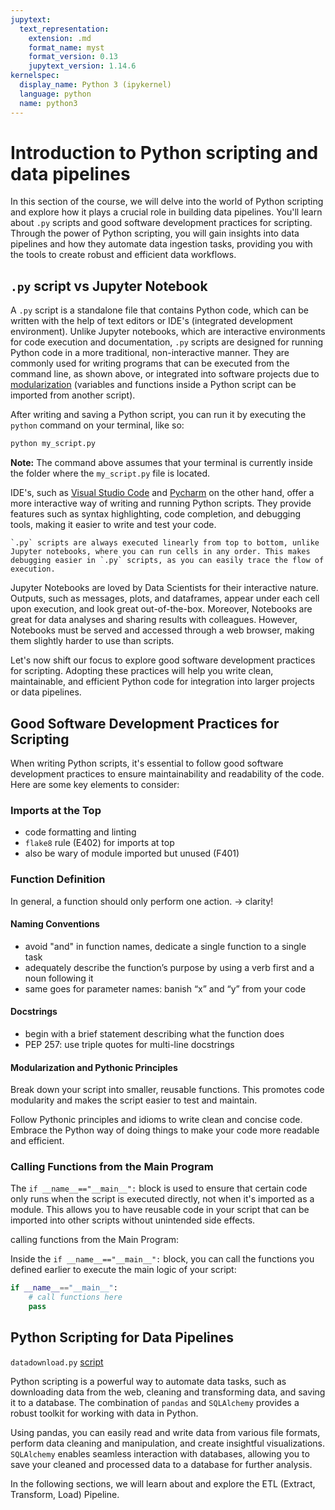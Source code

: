 ```yaml
---
jupytext:
  text_representation:
    extension: .md
    format_name: myst
    format_version: 0.13
    jupytext_version: 1.14.6
kernelspec:
  display_name: Python 3 (ipykernel)
  language: python
  name: python3
---
```


# Introduction to Python scripting and data pipelines

In this section of the course, we will delve into the world of Python scripting and explore how it plays a crucial role in building data pipelines. You'll learn about `.py` scripts and good software development practices for scripting. Through the power of Python scripting, you will gain insights into data pipelines and how they automate data ingestion tasks, providing you with the tools to create robust and efficient data workflows.

## `.py` script vs Jupyter Notebook

A `.py` script is a standalone file that contains Python code, which can be written with the help of text editors or IDE's (integrated development environment). Unlike Jupyter notebooks, which are interactive environments for code execution and documentation, `.py` scripts are designed for running Python code in a more traditional, non-interactive manner. They are commonly used for writing programs that can be executed from the command line, as shown above, or integrated into software projects due to [modularization](https://ploomber-sql.readthedocs.io/en/latest/packaging-your-sql-project/intro-to-python-scripting-and-pipelines#) (variables and functions inside a Python script can be imported from another script).

After writing and saving a Python script, you can run it by executing the `python` command on your terminal, like so:

```bash
python my_script.py
```

<b>Note:</b> The command above assumes that your terminal is currently inside the folder where the `my_script.py` file is located.

IDE's, such as [Visual Studio Code](https://code.visualstudio.com/) and [Pycharm](https://www.jetbrains.com/pycharm/) on the other hand, offer a more interactive way of writing and running Python scripts. They provide features such as syntax highlighting, code completion, and debugging tools, making it easier to write and test your code.

```important
`.py` scripts are always executed linearly from top to bottom, unlike Jupyter notebooks, where you can run cells in any order. This makes debugging easier in `.py` scripts, as you can easily trace the flow of execution.
```

Jupyter Notebooks are loved by Data Scientists for their interactive nature. Outputs, such as messages, plots, and dataframes, appear under each cell upon execution, and look great out-of-the-box. Moreover, Notebooks are great for data analyses and sharing results with colleagues. However, Notebooks must be served and accessed through a web browser, making them slightly harder to use than scripts.

Let's now shift our focus to explore good software development practices for scripting. Adopting these practices will help you write clean, maintainable, and efficient Python code for integration into larger projects or data pipelines.

## Good Software Development Practices for Scripting

When writing Python scripts, it's essential to follow good software development practices to ensure maintainability and readability of the code. Here are some key elements to consider:

### Imports at the Top

- code formatting and linting
- `flake8` rule (E402) for imports at top
- also be wary of module imported but unused (F401)

### Function Definition

In general, a function should only perform one action. -> clarity!

#### Naming Conventions

- avoid "and" in function names, dedicate a single function to a single task
- adequately describe the function’s purpose by using a verb first and a noun following it
- same goes for parameter names: banish “x” and “y” from your code

#### Docstrings

- begin with a brief statement describing what the function does
- PEP 257: use triple quotes for multi-line docstrings

#### Modularization and Pythonic Principles

Break down your script into smaller, reusable functions. This promotes code modularity and makes the script easier to test and maintain.

Follow Pythonic principles and idioms to write clean and concise code. Embrace the Python way of doing things to make your code more readable and efficient.

### Calling Functions from the Main Program

The `if __name__=="__main__":` block is used to ensure that certain code only runs when the script is executed directly, not when it's imported as a module. This allows you to have reusable code in your script that can be imported into other scripts without unintended side effects.

calling functions from the Main Program:

Inside the `if __name__=="__main__":` block, you can call the functions you defined earlier to execute the main logic of your script:

```python
if __name__=="__main__":
    # call functions here
    pass
```

## Python Scripting for Data Pipelines

`datadownload.py` [script]()

Python scripting is a powerful way to automate data tasks, such as downloading data from the web, cleaning and transforming data, and saving it to a database. The combination of `pandas` and `SQLAlchemy` provides a robust toolkit for working with data in Python.

Using pandas, you can easily read and write data from various file formats, perform data cleaning and manipulation, and create insightful visualizations. `SQLAlchemy` enables seamless interaction with databases, allowing you to save your cleaned and processed data to a database for further analysis.

In the following sections, we will learn about and explore the ETL (Extract, Transform, Load) Pipeline.
